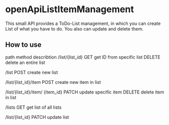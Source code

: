 # openApiListItemManagement
This small API provides a ToDo-List management, in which you can create List of what you have to do.
You also can update and delete them.

## How to use
path                      method                describtion
/list/{list_id}           GET                   get ID from specific list
                          DELETE                delete an entire list

/list                    POST                   create new list

/list/{list_id}/item     POST                   create new item in list

/list/{list_id}/item/
{item_id}                PATCH                  update specific item
                         DELETE                 delete item in list

/lists                   GET                    get list of all lists

/list/{list_id}          PATCH                  update list


